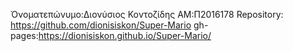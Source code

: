 Όνοματεπώνυμο:Διονύσιος Κοντοζίδης
ΑΜ:Π2016178 
Repository: https://github.com/dionisiskon/Super-Mario 
gh-pages:https://dionisiskon.github.io/Super-Mario/
